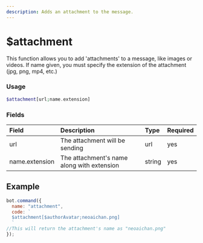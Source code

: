 ```yaml
---
description: Adds an attachment to the message.
---
```


# $attachment

This function allows you to add 'attachments' to a message, like images or videos. If name given, you must specify the extension of the attachment (jpg, png, mp4, etc.)

### Usage

```php
$attachment[url;name.extension]
```

### Fields

| Field | Description | Type | Required |
| :--- | :--- | :--- | :--- |
| url | The attachment will be sending | url | yes |
| name.extension | The attachment's name along with extension | string | yes |

## Example

```javascript
bot.command({
  name: "attachment",
  code: `
  $attachment[$authorAvatar;neoaichan.png]
  `
//This will return the attachment's name as "neoaichan.png"
});
```

